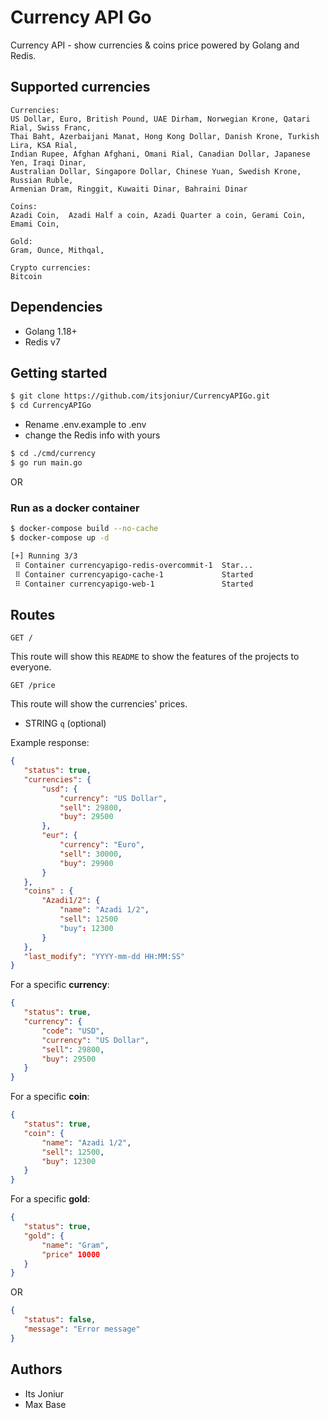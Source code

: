 
# Currency API Go

Currency API - show currencies & coins price powered by Golang and Redis.

## Supported currencies
```
Currencies:
US Dollar, Euro, British Pound, UAE Dirham, Norwegian Krone, Qatari Rial, Swiss Franc,
Thai Baht, Azerbaijani Manat, Hong Kong Dollar, Danish Krone, Turkish Lira, KSA Rial,
Indian Rupee, Afghan Afghani, Omani Rial, Canadian Dollar, Japanese Yen, Iraqi Dinar, 
Australian Dollar, Singapore Dollar, Chinese Yuan, Swedish Krone, Russian Ruble,
Armenian Dram, Ringgit, Kuwaiti Dinar, Bahraini Dinar

Coins:
Azadi Coin,  Azadi Half a coin, Azadi Quarter a coin, Gerami Coin, Emami Coin,

Gold:
Gram, Ounce, Mithqal,

Crypto currencies:
Bitcoin
```

## Dependencies

- Golang 1.18+
- Redis v7

## Getting started

```bash
$ git clone https://github.com/itsjoniur/CurrencyAPIGo.git
$ cd CurrencyAPIGo
```

- Rename .env.example to .env
- change the Redis info with yours

```bash
$ cd ./cmd/currency
$ go run main.go
```

OR

### Run as a docker container

```bash
$ docker-compose build --no-cache
$ docker-compose up -d

[+] Running 3/3
 ⠿ Container currencyapigo-redis-overcommit-1  Star...                                              0.2s
 ⠿ Container currencyapigo-cache-1             Started                                              0.5s
 ⠿ Container currencyapigo-web-1               Started                                              0.8s
```

## Routes

`GET /`

This route will show this `README` to show the features of the projects to everyone.

`GET /price`

This route will show the currencies' prices.

- STRING `q`  (optional)

Example response:

```json
{
   "status": true,
   "currencies": {
	   "usd": {
		   "currency": "US Dollar",
		   "sell": 29800,
		   "buy": 29500
	   },
	   "eur": {
		   "currency": "Euro",
		   "sell": 30000,
		   "buy": 29900
	   }
   },
   "coins" : {
	   "Azadi1/2": {
		   "name": "Azadi 1/2",
		   "sell": 12500
		   "buy": 12300
	   }
   },
   "last_modify": "YYYY-mm-dd HH:MM:SS"
}
```

For a specific **currency**:

```json
{
   "status": true,
   "currency": {
	   "code": "USD",
	   "currency": "US Dollar",
	   "sell": 29800,
	   "buy": 29500
   }
}  
```

For a specific **coin**:

```json
{
   "status": true,
   "coin": {
	   "name": "Azadi 1/2",
	   "sell": 12500,
	   "buy": 12300
   }
} 
```

For a specific **gold**:

```json
{
   "status": true,
   "gold": {
	   "name": "Gram",
	   "price" 10000
   }
}  
```

OR

```json
{
   "status": false,
   "message": "Error message"
}
```

## Authors

- Its Joniur
- Max Base

